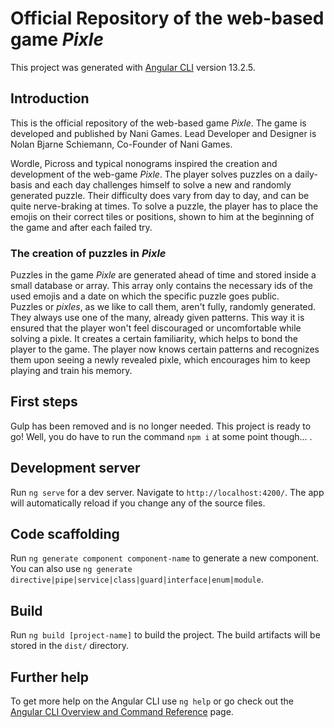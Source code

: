 # Official Repository of the web-based game _Pixle_

This project was generated with [Angular CLI](https://github.com/angular/angular-cli) version 13.2.5.

## Introduction

This is the official repository of the web-based game _Pixle_. The game is developed and published by Nani Games.
Lead Developer and Designer is Nolan Bjarne Schiemann, Co-Founder of Nani Games.

Wordle, Picross and typical nonograms inspired the creation and development of the web-game _Pixle_.
The player solves puzzles on a daily-basis and each day challenges himself to solve a new and randomly generated puzzle.
Their difficulty does vary from day to day, and can be quite nerve-braking at times.
To solve a puzzle, the player has to place the emojis on their correct tiles or positions,
shown to him at the beginning of the game and after each failed try.

### The creation of puzzles in _Pixle_
Puzzles in the game _Pixle_ are generated ahead of time and stored inside a small database or array.
This array only contains the necessary ids of the used emojis and a date on which the specific
puzzle goes public.\
Puzzles or _pixles_, as we like to call them, aren't fully, randomly generated.
They always use one of the many, already given patterns.
This way it is ensured that the player won't feel discouraged or uncomfortable while solving a pixle.
It creates a certain familiarity, which helps to bond the player to the game.
The player now knows certain patterns and recognizes them upon seeing a newly revealed pixle,
which encourages him to keep playing and train his memory.

## First steps

Gulp has been removed and is no longer needed. This project is ready to go!
Well, you do have to run the command `npm i` at some point though... .

## Development server

Run `ng serve` for a dev server. Navigate to `http://localhost:4200/`. The app will automatically reload if you change any of the source files.

## Code scaffolding

Run `ng generate component component-name` to generate a new component. You can also use `ng generate directive|pipe|service|class|guard|interface|enum|module`.

## Build

Run `ng build [project-name]` to build the project. The build artifacts will be stored in the `dist/` directory.

## Further help

To get more help on the Angular CLI use `ng help` or go check out the [Angular CLI Overview and Command Reference](https://angular.io/cli) page.

